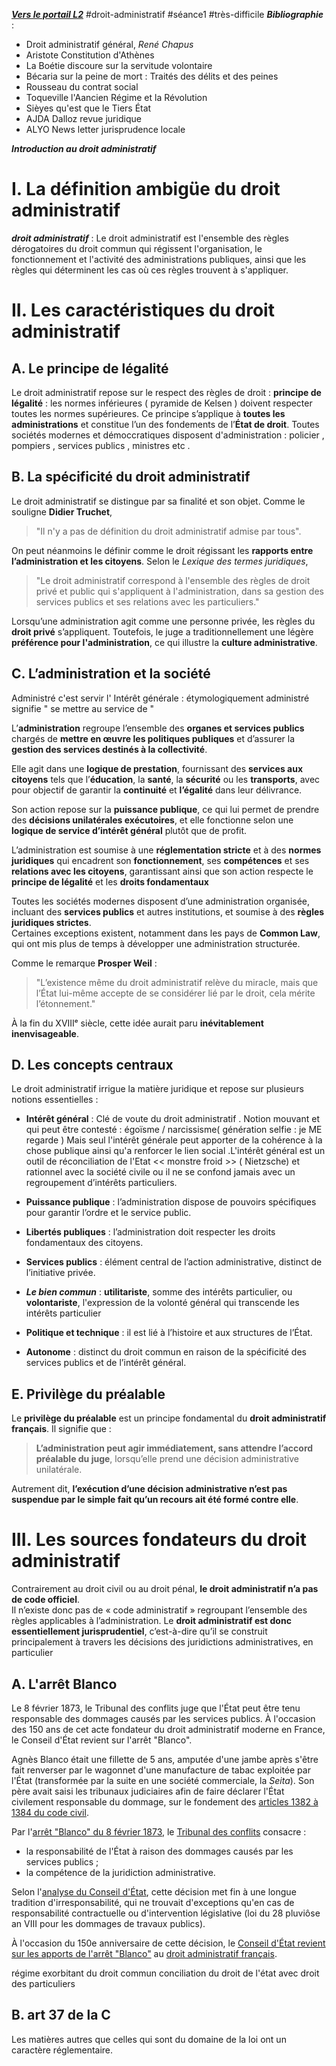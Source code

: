 ***[Vers le portail L2](/2.%20L2/0.%20L2)***
#droit-administratif #séance1 #très-difficile
***Bibliographie*** :
- Droit administratif général, *René Chapus*
- Aristote Constitution d'Athènes
- La Boétie discoure sur la servitude volontaire
- Bécaria sur la peine de mort : Traités des délits et des peines
- Rousseau du contrat social
- Toqueville l'Aancien Régime et la Révolution
- Sièyes qu'est que le Tiers État
- AJDA Dalloz revue juridique
- ALYO News letter jurisprudence locale 

***Introduction au droit administratif***
# I. La définition ambigüe du droit administratif
***droit administratif*** :
Le droit administratif est l'ensemble des règles dérogatoires du droit commun qui régissent l'organisation, le fonctionnement et l'activité des administrations publiques, ainsi que les règles qui déterminent les cas où ces règles trouvent à s'appliquer.

# II. Les caractéristiques du droit administratif
## A. Le principe de légalité
Le droit administratif repose sur le respect des règles de droit :  **principe de légalité** : les normes inférieures (  pyramide de Kelsen ) doivent respecter toutes les normes supérieures. Ce principe s’applique à **toutes les administrations** et constitue l’un des fondements de l’**État de droit**.
Toutes sociétés modernes et démoccratiques disposent d'administration : policier , pompiers , services publics , ministres etc .

## B. La spécificité du droit administratif
Le droit administratif se distingue par sa finalité et son objet. Comme le souligne **Didier Truchet**, 

> "Il n'y a pas de définition du droit administratif admise par tous".

On peut néanmoins le définir comme le droit régissant les **rapports entre l’administration et les citoyens**. Selon le _Lexique des termes juridiques_,

> "Le droit administratif correspond à l'ensemble des règles de droit privé et public qui s'appliquent à l'administration, dans sa gestion des services publics et ses relations avec les particuliers."

Lorsqu’une administration agit comme une personne privée, les règles du **droit privé** s’appliquent. Toutefois, le juge a traditionnellement une légère **préférence pour l'administration**, ce qui illustre la **culture administrative**.

## C. L’administration et la société

Administré c'est servir l' Intérêt générale : étymologiquement administré signifie " se mettre au service de "

L’**administration** regroupe l’ensemble des **organes et services publics** chargés de **mettre en œuvre les politiques publiques** et d’assurer la **gestion des services destinés à la collectivité**.

Elle agit dans une **logique de prestation**, fournissant des **services aux citoyens** tels que l’**éducation**, la **santé**, la **sécurité** ou les **transports**, avec pour objectif de garantir la **continuité** et **l’égalité** dans leur délivrance.

Son action repose sur la **puissance publique**, ce qui lui permet de prendre des **décisions unilatérales exécutoires**, et elle fonctionne selon une **logique de service d’intérêt général** plutôt que de profit.

L’administration est soumise à une **réglementation stricte** et à des **normes juridiques** qui encadrent son **fonctionnement**, ses **compétences** et ses **relations avec les citoyens**, garantissant ainsi que son action respecte le **principe de légalité** et les **droits fondamentaux**

Toutes les sociétés modernes disposent d’une administration organisée, incluant des **services publics** et autres institutions, et soumise à des **règles juridiques strictes**.  
Certaines exceptions existent, notamment dans les pays de **Common Law**, qui ont mis plus de temps à développer une administration structurée.

Comme le remarque **Prosper Weil** :

> "L’existence même du droit administratif relève du miracle, mais que l’État lui-même accepte de se considérer lié par le droit, cela mérite l’étonnement."

À la fin du XVIIIᵉ siècle, cette idée aurait paru **inévitablement inenvisageable**.

## D. Les concepts centraux
Le droit administratif irrigue la matière juridique et repose sur plusieurs notions essentielles :

- **Intérêt général** : Clé de voute du droit administratif . Notion mouvant et qui peut être contesté : égoïsme / narcissisme( génération selfie : je ME regarde ) Mais seul l'intérêt générale peut apporter de la cohérence à la chose publique ainsi qu'a renforcer le lien social .L'intérêt général est un outil de réconciliation de l'Etat << monstre froid >> ( Nietzsche) et rationnel avec la société civile ou il ne se confond jamais avec un regroupement d’intérêts particuliers.
    
- **Puissance publique** : l’administration dispose de pouvoirs spécifiques pour garantir l’ordre et le service public.
    
- **Libertés publiques** : l’administration doit respecter les droits fondamentaux des citoyens.
    
- **Services publics** : élément central de l’action administrative, distinct de l’initiative privée.

- ***Le bien commun*** : **utilitariste**, somme des intérêts particulier, ou **volontariste**, l'expression de la volonté général qui transcende les intérêts particulier

- **Politique et technique** : il est lié à l’histoire et aux structures de l’État.
    
- **Autonome** : distinct du droit commun en raison de la spécificité des services publics et de l’intérêt général.

## E. Privilège du préalable
Le **privilège du préalable** est un principe fondamental du **droit administratif français**. Il signifie que :

> **L’administration peut agir immédiatement, sans attendre l’accord préalable du juge**, lorsqu’elle prend une décision administrative unilatérale.

Autrement dit, **l’exécution d’une décision administrative n’est pas suspendue par le simple fait qu’un recours ait été formé contre elle**.

# III. Les sources fondateurs du droit administratif
Contrairement au droit civil ou au droit pénal, **le droit administratif n’a pas de code officiel**.  
Il n’existe donc pas de « code administratif » regroupant l’ensemble des règles applicables à l’administration.
Le **droit administratif est donc essentiellement jurisprudentiel**, c’est-à-dire qu’il se construit principalement à travers les décisions des juridictions administratives, en particulier
## A. L'arrêt Blanco
Le 8 février 1873, le Tribunal des conflits juge que l'État peut être tenu responsable des dommages causés par les services publics. À l'occasion des 150 ans de cet acte fondateur du droit administratif moderne en France, le Conseil d'État revient sur l'arrêt "Blanco".

Agnès Blanco était une fillette de 5 ans, amputée d'une jambe après s'être fait renverser par le wagonnet d'une manufacture de tabac exploitée par l'État (transformée par la suite en une société commerciale, la _Seita_). Son père avait saisi les tribunaux judiciaires afin de faire déclarer l'État civilement responsable du dommage, sur le fondement des [articles 1382 à 1384 du code civil](https://www.legifrance.gouv.fr/codes/section_lc/LEGITEXT000006070721/LEGISCTA000006136352/#LEGISCTA000006136352 "Articles 1382 à 1386 du code civil - Versions en vigueur du 19 février 1804 au 1er octobre 2016 - Légifrance - Nouvelle fenêtre").

Par l'[arrêt "Blanco" du 8 février 1873](https://www.conseil-etat.fr/fr/arianeweb/TC/decision/1873-02-08/00012 "Tribunal des conflits 00012, lecture du 8 février 1873, décision n° 00012 - Base de jurisprudence - Conseil d'État - Nouvelle fenêtre"), le [Tribunal des conflits](https://www.vie-publique.fr/fiches/268637-quest-ce-que-le-tribunal-des-conflits) consacre :

- la responsabilité de l'État à raison des dommages causés par les services publics ;
- la compétence de la juridiction administrative.

Selon l'[analyse du Conseil d'État](https://www.conseil-etat.fr/decisions-de-justice/jurisprudence/les-grandes-decisions-depuis-1873/tribunal-des-conflits-8-fevrier-1873-blanco "Tribunal des conflits, 8 février 1873, Blanco - Conseil d'État - Nouvelle fenêtre"), cette décision met fin à une longue tradition d'irresponsabilité, qui ne trouvait d'exceptions qu'en cas de responsabilité contractuelle ou d'intervention législative (loi du 28 pluviôse an VIII pour les dommages de travaux publics).

À l'occasion du 150e anniversaire de cette décision, le [Conseil d'État revient sur les apports de l'arrêt "Blanco"](https://www.conseil-etat.fr/actualites/arret-blanco-depuis-150-ans-l-etat-peut-etre-condamne-par-la-justice-administrative-pour-les-dommages-qu-il-cause "Arrêt \"Blanco\" : depuis 150 ans, l’État peut être condamné par la justice administrative pour les dommages qu’il cause - Conseil d'État - Nouvelle fenêtre") au [droit administratif français](https://www.vie-publique.fr/infographie/281044-infographie-organisation-des-juridictions-lordre-administratif).



régime exorbitant du droit commun
conciliation du droit de l'état avec droit des particuliers

## B. art 37 de la C
Les matières autres que celles qui sont du domaine de la loi ont un caractère réglementaire.




